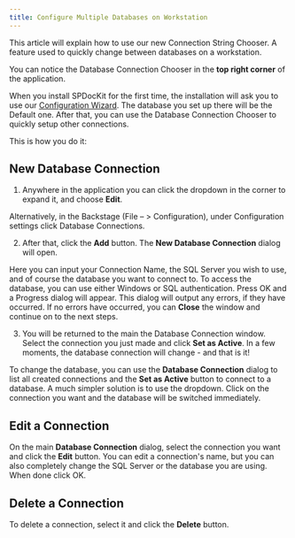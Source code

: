```yaml
---
title: Configure Multiple Databases on Workstation
---
```


This article will explain how to use our new Connection String Chooser. A feature used to quickly change between databases on a workstation.

You can notice the Database Connection Chooser in the __top right corner__ of the application.

When you install SPDocKit for the first time, the installation will ask you to use our [Configuration Wizard](#internal/help/configuration-wizard/configure-documentation-toolkit-for-sharepoint/). The database you set up there will be the Default one. After that, you can use the Database Connection Chooser to quickly setup other connections.

This is how you do it:
## New Database Connection

1. Anywhere in the application you can click the dropdown in the corner to expand it, and choose __Edit__.

Alternatively, in the Backstage (File – > Configuration), under Configuration settings click Database Connections.

2. After that, click the __Add__ button. The __New Database Connection__ dialog will open.

Here you can input your Connection Name, the SQL Server you wish to use, and of course the database you want to connect to. To access the database, you can use either Windows or SQL authentication. Press OK and a Progress dialog will appear. This dialog will output any errors, if they have occurred. If no errors have occurred, you can __Close__ the window and continue on to the next steps.

3. You will be returned to the main the Database Connection window. Select the connection you just made and click __Set as Active__. In a few moments, the database connection will change - and that is it!

To change the database, you can use the __Database Connection__ dialog to list all created connections and the __Set as Active__ button to connect to a database. A much simpler solution is to use the dropdown. Click on the connection you want and the database will be switched immediately.

## Edit a Connection

On the main __Database Connection__ dialog, select the connection you want and click the __Edit__ button. You can edit a connection's name, but you can also completely change the SQL Server or the database you are using. When done click OK.

## Delete a Connection

To delete a connection, select it and click the __Delete__ button.
